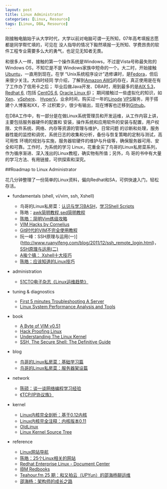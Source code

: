 ```yaml
---
layout: post
title: Linux Administrator
categories: [Linux, Resource]
tags: [Linux, DBA, Resource]
---
```


刚接触电脑始于从大学时代，大学以前对电脑可谓一无所知，07年高考填报志愿都是同学帮忙填的，可见在 没人指导的情况下毅然填报一无所知、学费昂贵的软件工程专业需要多么大的勇气，也足见无知者无畏。

和很多人一样，接触的第一个操作系统是Windows，不过是Vista号称最失败的Windows OS，不知它是不是 Windows家族中短命的一个。大二时，开始接触[Ubuntu](http://www.ubuntu.com/)，一直用到现在。在学 “Unix系统程序设计”选修课时，是[Fedora](http://fedoraproject.org/)，但后来很少关注。大四时经同 学介绍，了解到[Amazon AWS](http://aws.amazon.com/)的存在，真正使用是在有了工作办了信用卡之后； 毕业后做Java开发、DBA时，用到最多的是[AIX 5.3](http://www-03.ibm.com/systems/power/software/aix/v53/)， [Redhat 6](http://www.redhat.com/promo/Red_Hat_Enterprise_Linux6/), (包括 [CentOS 6](http://www.centos.org/modules/newbb/index.php?cat=9), [Oracle Linux 6](http://www.oracle.com/us/technologies/linux/overview/index.html))； 期间接触过一些虚拟化的知识，如[Xen](http://www.xenproject.org/)、[vSphere](http://www.vmware.com/products/vsphere/)、 [HyperV](http://www.microsoft.com/hyper-v-server/)。业余时间，购买过一年的[Linode](http://www.linode.com/‎) [VPS](http://en.wikipedia.org/wiki/Virtual_private_server)服务，用于搭建个人博客和XX，不 过积累少，很少有输出，现在博客也迁移到[Github](https://github.com/dylanninin/dylanninin.github.com)。

在DBA工作中，有一部分是在做Linux系统管理员和开发运维，从工作内容上讲，主要包括服务器硬件的配置和 安装，操作系统和应用软件的安装与配置，用户权限、文件系统、网络、内存等资源的管理与维护，日常问题 的诊断和处理，服务器性能的监控和调优，系统日志的收集和分析，备份与恢复策略的定制与测试，高可用性 环境的规划与实施，服务器软硬件的维护与升级等，确保服务器可用、安全和可靠。工作时，为系统的学习 Linux，花重金买了鸟哥的Linux私房菜系列，作为循序渐进、深入浅出的Linux教程，确实物有所值；另外，鸟 哥的书中有大量的学习方法、有用链接，可供探索和深究。

##Roadmap to Linux Administrator

花几分钟整理了一份简单的Linux资料，偏向Redhat和SA，可供快速入门，轻松存活。

* fundamentals (shell, vi/vim, ssh, Xshell)
    
	* 鸟哥的Linux私房菜：[认识与学习BASH](http://vbird.dic.ksu.edu.tw/linux_basic/0320bash.php)，[学习Shell Scripts](http://vbird.dic.ksu.edu.tw/linux_basic/0340bashshell-scripts.php)
	* 陈皓：[awk简明教程](http://coolshell.cn/articles/9070.html),[sed简明教程](http://coolshell.cn/articles/9104.html)
	* [陈皓：简明Vim练级攻略](http://coolshell.cn/articles/5426.html)
	* [VIM Hacks by Cornelius](http://www.slideshare.net/c9s/vim-hacks)
	* [Git时代的VIM不完全使用教程](http://beiyuu.com/git-vim-tutorial/)
	* 阮一峰：SSH原理与运用(一)](http://www.ruanyifeng.com/blog/2011/12/ssh_remote_login.html)，[SSH原理与运用(二)](http://www.ruanyifeng.com/blog/2011/12/ssh_port_forwarding.html)
	* [A挨个搞： Xshell十大技巧](http://actgod.com/archives/86/)
	* [陈皓：应该知道的Linux技巧](http://coolshell.cn/articles/8883.html)

* administration

	* [51CTO电子杂志《Linux运维趋势》](http://os.51cto.com/art/201011/233915.htm)

* tuning & diagnostics

	* [First 5 minutes Troubleshooting A Server](http://devo.ps/blog/2013/03/06/troubleshooting-5minutes-on-a-yet-unknown-box.html)
	* [Linux System Performance Analysis and  Tools](http://www.slideshare.net/brendangregg/linux-performance-analysis-and-tools)

* book

	* [A Byte of VIM v0.51](http://swaroopch.com/notes/vim/‎)
	* [Hack Proofing Linux](http://book.douban.com/subject/10512634/)
	* [Understanding The Linux Kernel](http://www.douban.com/subject/1776614/)
	* [SSH, The Secure Shell: The Definitive Guide](http://book.douban.com/subject/2299605/)

* blog

	* [鸟哥的Linux私房菜：基础学习篇](http://vbird.dic.ksu.edu.tw/linux_basic/)
	* [鸟哥的Linux私房菜：服务器架设篇](http://vbird.dic.ksu.edu.tw/linux_server/)

* network

	* [陈硕：谈一谈网络编程学习经验](http://www.cnblogs.com/Solstice/archive/2011/06/06/2073490.html)
	* [《TCP/IP协议族》](http://book.douban.com/subject/5386194/)

* kernel

	* [Linux内核完全剖析：基于0.12内核](http://book.douban.com/subject/3229243/)
	* [Linux内核完全注释：内核版本0.11](http://www.oldlinux.org/download/clk011c-3.0.pdf)
	* [OldLinux](http://oldlinux.org/)
	* [Linux Kernel Source Tree](https://github.com/torvalds/linux)

* reference

	* [Linux网站导航](http://linux.ubuntu.org.cn/)
	* [陈皓：25个Linux相关的网站](http://coolshell.cn/articles/701.html)
	* [Redhat Enterprise Linux - Document Center](https://access.redhat.com/site/documentation/Red_Hat_Enterprise_Linux/)
	* [IBM Redbooks](http://www.redbooks.ibm.com/‎)
	* [Teahour.fm 25 期：和又拍云（UPYun）的邵海杨聊运维](http://ruby-china.org/topics/12686)
	* [邵海杨：架构师的成长之路](http://shaohy.17geek.us/doku.php?id=%E7%B3%BB%E7%BB%9F%E6%9E%B6%E6%9E%84%E5%B8%88%E7%9A%84%E6%88%90%E9%95%BF%E4%B9%8B%E8%B7%AF)
